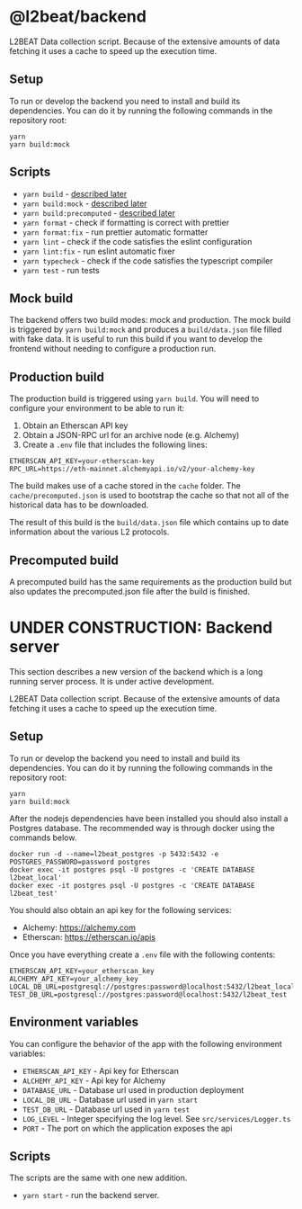 # @l2beat/backend

L2BEAT Data collection script. Because of the extensive amounts of data fetching it uses a cache to speed up the execution time.

## Setup

To run or develop the backend you need to install and build its dependencies. You can do it by running the following commands in the repository root:

```
yarn
yarn build:mock
```

## Scripts

- `yarn build` - [described later](#production-build)
- `yarn build:mock` - [described later](#mock-build)
- `yarn build:precomputed` - [described later](#precomputed-build)
- `yarn format` - check if formatting is correct with prettier
- `yarn format:fix` - run prettier automatic formatter
- `yarn lint` - check if the code satisfies the eslint configuration
- `yarn lint:fix` - run eslint automatic fixer
- `yarn typecheck` - check if the code satisfies the typescript compiler
- `yarn test` - run tests

## Mock build

The backend offers two build modes: mock and production. The mock build is triggered by `yarn build:mock` and produces a `build/data.json` file filled with fake data. It is useful to run this build if you want to develop the frontend without needing to configure a production run.

## Production build

The production build is triggered using `yarn build`. You will need to configure your environment to be able to run it:

1. Obtain an Etherscan API key
2. Obtain a JSON-RPC url for an archive node (e.g. Alchemy)
3. Create a `.env` file that includes the following lines:

```
ETHERSCAN_API_KEY=your-etherscan-key
RPC_URL=https://eth-mainnet.alchemyapi.io/v2/your-alchemy-key
```

The build makes use of a cache stored in the `cache` folder. The `cache/precomputed.json` is used to bootstrap the cache so that not all of the historical data has to be downloaded.

The result of this build is the `build/data.json` file which contains up to date information about the various L2 protocols.

## Precomputed build

A precomputed build has the same requirements as the production build but also updates the precomputed.json file after the build is finished.

# UNDER CONSTRUCTION: Backend server

This section describes a new version of the backend which is a long running server process. It is under active development.

L2BEAT Data collection script. Because of the extensive amounts of data fetching it uses a cache to speed up the execution time.

## Setup

To run or develop the backend you need to install and build its dependencies. You can do it by running the following commands in the repository root:

```
yarn
yarn build:mock
```

After the nodejs dependencies have been installed you should also install a Postgres database. The recommended way is through docker using the commands below.

```
docker run -d --name=l2beat_postgres -p 5432:5432 -e POSTGRES_PASSWORD=password postgres
docker exec -it postgres psql -U postgres -c 'CREATE DATABASE l2beat_local'
docker exec -it postgres psql -U postgres -c 'CREATE DATABASE l2beat_test'
```

You should also obtain an api key for the following services:

- Alchemy: https://alchemy.com
- Etherscan: https://etherscan.io/apis

Once you have everything create a `.env` file with the following contents:

```
ETHERSCAN_API_KEY=your_etherscan_key
ALCHEMY_API_KEY=your_alchemy_key
LOCAL_DB_URL=postgresql://postgres:password@localhost:5432/l2beat_local
TEST_DB_URL=postgresql://postgres:password@localhost:5432/l2beat_test
```

## Environment variables

You can configure the behavior of the app with the following environment variables:

- `ETHERSCAN_API_KEY` - Api key for Etherscan
- `ALCHEMY_API_KEY` - Api key for Alchemy
- `DATABASE_URL` - Database url used in production deployment
- `LOCAL_DB_URL` - Database url used in `yarn start`
- `TEST_DB_URL` - Database url used in `yarn test`
- `LOG_LEVEL` - Integer specifying the log level. See `src/services/Logger.ts`
- `PORT` - The port on which the application exposes the api

## Scripts

The scripts are the same with one new addition.

- `yarn start` - run the backend server.
